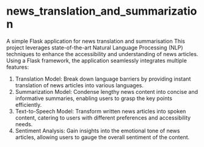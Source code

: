 # news_translation_and_summarization
A simple Flask application for news translation and summarisation
This project leverages state-of-the-art Natural Language Processing (NLP) techniques to enhance the accessibility and understanding of news articles. Using a Flask framework, the application seamlessly integrates multiple features:

1. Translation Model: Break down language barriers by providing instant translation of news articles into various languages.
2. Summarization Model: Condense lengthy news content into concise and informative summaries, enabling users to grasp the key points efficiently.
3. Text-to-Speech Model: Transform written news articles into spoken content, catering to users with different preferences and accessibility needs.
4. Sentiment Analysis: Gain insights into the emotional tone of news articles, allowing users to gauge the overall sentiment of the content.
